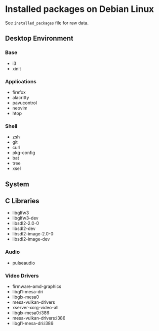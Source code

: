 # Installed packages on Debian Linux

See `installed_packages` file for raw data.

## Desktop Environment

### Base

- i3
- xinit

### Applications

- firefox
- alacritty
- pavucontrol
- neovim
- htop

### Shell

- zsh
- git
- curl
- pkg-config
- bat
- tree
- xsel

## System

## C Libraries
- libglfw3
- libglfw3-dev
- libsdl2-2.0-0
- libsdl2-dev
- libsdl2-image-2.0-0
- libsdl2-image-dev

### Audio

- pulseaudio

### Video Drivers

- firmware-amd-graphics
- libgl1-mesa-dri
- libglx-mesa0
- mesa-vulkan-drivers
- xserver-xorg-video-all
- libglx-mesa0:i386
- mesa-vulkan-drivers:i386
- libgl1-mesa-dri:i386
